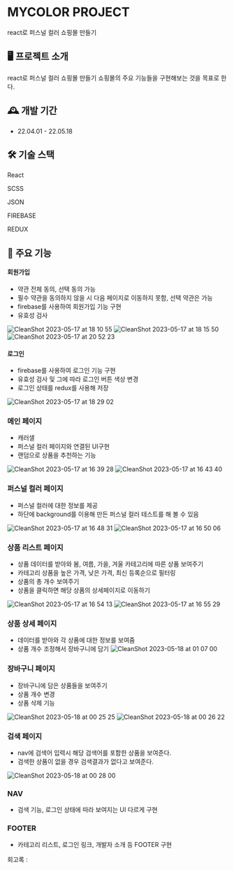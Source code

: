 # MYCOLOR PROJECT

react로 퍼스널 컬러 쇼핑몰 만들기

## 🖥️ 프로젝트 소개

react로 퍼스널 컬러 쇼핑몰 만들기
쇼핑몰의 주요 기능들을 구현해보는 것을 목표로 한다.
<br>

## 🕰️ 개발 기간

- 22.04.01 - 22.05.18

## 🛠 기술 스택
React

SCSS

JSON

FIREBASE

REDUX

## 📌 주요 기능

#### 회원가입

- 약관 전체 동의, 선택 동의 가능
- 필수 약관을 동의하지 않을 시 다음 페이지로 이동하지 못함, 선택 약관은 가능
- firebase를 사용하여 회원가입 기능 구현
- 유효성 검사

![CleanShot 2023-05-17 at 18 10 55](https://github.com/yellowbutter0327/my-color-project/assets/103365467/cd307256-2b7d-4399-a92d-d647b031aa4c)
![CleanShot 2023-05-17 at 18 15 50](https://github.com/yellowbutter0327/my-color-project/assets/103365467/06a8ecf8-205f-439a-b3c0-58057c6d4763)
![CleanShot 2023-05-17 at 20 52 23](https://github.com/yellowbutter0327/my-color-project/assets/103365467/58c03543-8efa-4393-beb5-7e08a9abb124)


#### 로그인

- firebase를 사용하여 로그인 기능 구현
- 유효성 검사 및 그에 따라 로그인 버튼 색상 변경
- 로그인 상태를 redux를 사용해 저장

![CleanShot 2023-05-17 at 18 29 02](https://github.com/yellowbutter0327/my-color-project/assets/103365467/7aebf237-2437-4191-b431-da479c93e217)


### **메인 페이지**
- 캐러샐
- 퍼스널 컬러 페이지와 연결된 UI구현
- 랜덤으로 상품을 추천하는 기능
 
![CleanShot 2023-05-17 at 16 39 28](https://github.com/yellowbutter0327/my-color-project/assets/103365467/03f97de3-4a90-4213-952c-228bb4b2e8fd)
![CleanShot 2023-05-17 at 16 43 40](https://github.com/yellowbutter0327/my-color-project/assets/103365467/2d405416-e07b-46d3-b0cf-352e5b392ed7)



### **퍼스널 컬러 페이지**
- 퍼스널 컬러에 대한 정보를 제공
- 하단에 background를 이용해 만든 퍼스널 컬러 테스트를 해 볼 수 있음

![CleanShot 2023-05-17 at 16 48 31](https://github.com/yellowbutter0327/my-color-project/assets/103365467/f14ef25f-0b05-4340-944b-ca9d177e5f0f)
![CleanShot 2023-05-17 at 16 50 06](https://github.com/yellowbutter0327/my-color-project/assets/103365467/6889e5b1-851b-433e-a90f-b65fbba84e66)


### **상품 리스트 페이지**
- 상품 데이터를 받아와 봄, 여름, 가을, 겨울 카테고리에 따른 상품 보여주기
- 카테고리 상품을 높은 가격, 낮은 가격, 최신 등록순으로 필터링 
- 상품의 총 개수 보여주기
- 상품을 클릭하면 해당 상품의 상세페이지로 이동하기

![CleanShot 2023-05-17 at 16 54 13](https://github.com/yellowbutter0327/my-color-project/assets/103365467/0899328c-0b6c-4b1f-832c-d10d96583b80)
![CleanShot 2023-05-17 at 16 55 29](https://github.com/yellowbutter0327/my-color-project/assets/103365467/ff0a6fe9-700c-4b6a-b782-d623f5d88e38)


### **상품 상세 페이지**

- 데이터를 받아와 각 상품에 대한 정보를 보여줌
- 상품 개수 조정해서 장바구니에 담기
![CleanShot 2023-05-18 at 01 07 00](https://github.com/yellowbutter0327/my-color-project/assets/103365467/180eadb1-f775-42ef-a70f-08e3a3681d04)




### **장바구니 페이지**

- 장바구니에 담은 상품들을 보여주기
- 상품 개수 변경
- 상품 삭제 기능

![CleanShot 2023-05-18 at 00 25 25](https://github.com/yellowbutter0327/my-color-project/assets/103365467/ea079fb2-ba43-4ba0-8d02-21f63795fc72)
![CleanShot 2023-05-18 at 00 26 22](https://github.com/yellowbutter0327/my-color-project/assets/103365467/451e2f24-ca44-4fe5-8d27-bbfffff00f39)



### **검색 페이지**
- nav에 검색어 입력시 해당 검색어를 포함한 상품을 보여준다.
- 검색한 상품이 없을 경우 검색결과가 없다고 보여준다.

![CleanShot 2023-05-18 at 00 28 00](https://github.com/yellowbutter0327/my-color-project/assets/103365467/50743d92-f44c-42cb-9d7e-ed8e30360a57)


### **NAV**
- 검색 기능, 로그인 상태에 따라 보여지는 UI 다르게 구현

### **FOOTER**
- 카테고리 리스트, 로그인 링크, 개발자 소개 등 FOOTER 구현






회고록 : 




































